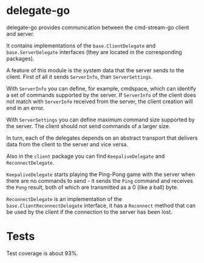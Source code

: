 # delegate-go
delegate-go provides communication between the cmd-stream-go client and server.

It contains implementations of the `base.ClientDelegate` and 
`base.ServerDelegate` interfaces (they are located in the corresponding 
packages).

A feature of this module is the system data that the server sends to the client.
First of all it sends `ServerInfo`, than `ServerSettings`.

With `ServerInfo` you can define, for example, cmdspace, which can identify 
a set of commands supported by the server. If `ServerInfo` of the client 
does not match with `ServerInfo` received from the server, the client 
creation will end in an error.

With `ServerSettings` you can define maximum command size supported by the 
server. The client should not send commands of a larger size.

In turn, each of the delegates depends on an abstract transport that delivers 
data from the client to the server and vice versa.

Also in the `client` package you can find `KeepaliveDelegate` and 
`ReconnectDelegate`.

`KeepaliveDelegate` starts playing the Ping-Pong game with the server when 
there are no commands to send - it sends the `Ping` command and receives the 
`Pong` result, both of which are transmitted as a 0 (like a ball) byte.

`ReconnectDelegate` is an implementation of the `base.ClientReconnectDelegate`
interface, it has a `Reconnect` method that can be used by the client if the 
connection to the server has been lost.

# Tests
Test coverage is about 93%.